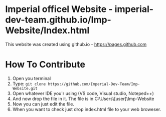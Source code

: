 # Imperial officel Website - imperial-dev-team.github.io/Imp-Website/Index.html
This website was created using github.io - https://pages.github.com

# How To Contribute
1. Open you terminal  
2. Type: `git clone https://github.com/Imperial-Dev-Team/Imp-Website.git`
3. Open whatever IDE you'r using (VS code, Visual studio, Noteped++)
4. And now drop the file in it. The file is in C:\Users\\[user]\Imp-Website
5. Now you can just edit the file.
6. When you want to check just drop index.html file to your web broweser.
